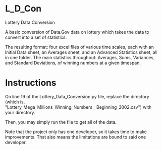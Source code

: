 # L_D_Con
Lottery Data Conversion

A basic conversion of Data.Gov data on lottery which takes the data to convert into a set of statistics.

The resulting format: four excel files of various time scales, each with an Initial Data sheet, an Averages sheet, and an Advanced Statistics sheet, all in one folder.
The main statistics throughout: Averages, Sums, Variances, and Standard Deviations, of winning numbers at a given timespan.

# Instructions

On line 19 of the Lottery_Data_Conversion.py file, replace the directory (which is, "Lottery_Mega_Millions_Winning_Numbers__Beginning_2002.csv") with
your directory. 

Then, you may simply run the file to get all of the data.

Note that the project only has one developer, so it takes time to make improvements. That also means the limitations are bound to said one developer.
